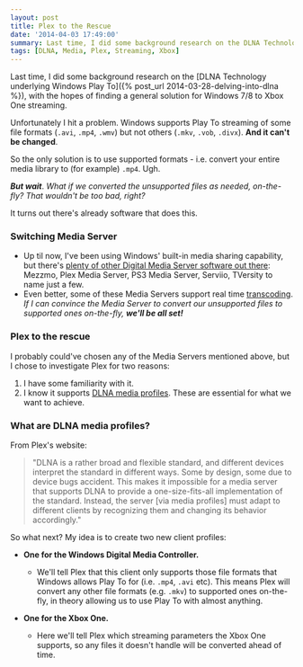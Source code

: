 ```yaml
---
layout: post
title: Plex to the Rescue
date: '2014-04-03 17:49:00'
summary: Last time, I did some background research on the DLNA Technology underlying Windows Play To, with the hopes of finding a general solution for Windows 7/8 to Xbox One streaming ...
tags: [DLNA, Media, Plex, Streaming, Xbox]
---
```


Last time, I did some background research on the [DLNA Technology underlying Windows Play To]({% post_url 2014-03-28-delving-into-dlna %}), with the hopes of finding a general solution for Windows 7/8 to Xbox One streaming.

Unfortunately I hit a problem. Windows supports Play To streaming of some file formats (<code>.avi</code>, <code>.mp4</code>, <code>.wmv</code>) but not others (<code>.mkv</code>, <code>.vob</code>, <code>.divx</code>). **And it can't be changed**.

So the only solution is to use supported formats - i.e. convert your entire media library to (for example) <code>.mp4</code>. Ugh.

***But wait***. *What if we converted the unsupported files as needed, on-the-fly? That wouldn't be too bad, right?*

It turns out there's already software that does this.

### Switching Media Server

* Up til now, I've been using Windows' built-in media sharing capability, but there's [plenty of other Digital Media Server software out there](http://en.wikipedia.org/wiki/Comparison_of_UPnP_AV_MediaServers): Mezzmo, Plex Media Server, PS3 Media Server, Serviio, TVersity to name just a few.
* Even better, some of these Media Servers support real time [transcoding](http://en.wikipedia.org/wiki/Transcoding). *If I can convince the Media Server to convert our unsupported files to supported ones on-the-fly,* ***we'll be all set!***

### Plex to the rescue

I probably could've chosen any of the Media Servers mentioned above, but I chose to investigate Plex for two reasons:

1. I have some familiarity with it.
2. I know it supports [DLNA media profiles](https://forums.plex.tv/index.php/topic/42523-writing-profiles-for-dlna-devices/). These are essential for what we want to achieve.

### What are DLNA media profiles?

From Plex's website:

> "DLNA is a rather broad and flexible standard, and different devices interpret the standard in different ways. Some by design, some due to device bugs accident. This makes it impossible for a media server that supports DLNA to provide a one-size-fits-all implementation of the standard. Instead, the server [via media profiles] must adapt to different clients by recognizing them and changing its behavior accordingly."

So what next? My idea is to create two new client profiles:

* **One for the Windows Digital Media Controller.**
	* We'll tell Plex that this client only supports those file formats that Windows allows Play To for (i.e. <code>.mp4</code>, <code>.avi</code> etc). This means Plex will convert any other file formats (e.g. <code>.mkv</code>) to supported ones on-the-fly, in theory allowing us to use Play To with almost anything.

* **One for the Xbox One.**
	* Here we'll tell Plex which streaming parameters the Xbox One supports, so any files it doesn't handle will be converted ahead of time.